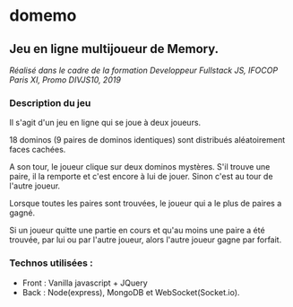 # domemo
## Jeu en ligne multijoueur de Memory.
_Réalisé dans le cadre de la formation Developpeur Fullstack JS, IFOCOP Paris XI, Promo DIVJS10, 2019_

### Description du jeu
Il s'agit d'un jeu en ligne qui se joue à deux joueurs. 

18 dominos (9 paires de dominos identiques) sont distribués aléatoirement faces cachées.

A son tour, le joueur clique sur deux dominos mystères. S'il trouve une paire, il la remporte et c'est encore à lui de jouer. Sinon c'est au tour de l'autre joueur.

Lorsque toutes les paires sont trouvées, le joueur qui a le plus de paires a gagné.

Si un joueur quitte une partie en cours et qu'au moins une paire a été trouvée, par lui ou par l'autre joueur, alors l'autre joueur gagne par forfait.

### Technos utilisées :
* Front : Vanilla javascript + JQuery
* Back : Node(express), MongoDB et WebSocket(Socket.io).


